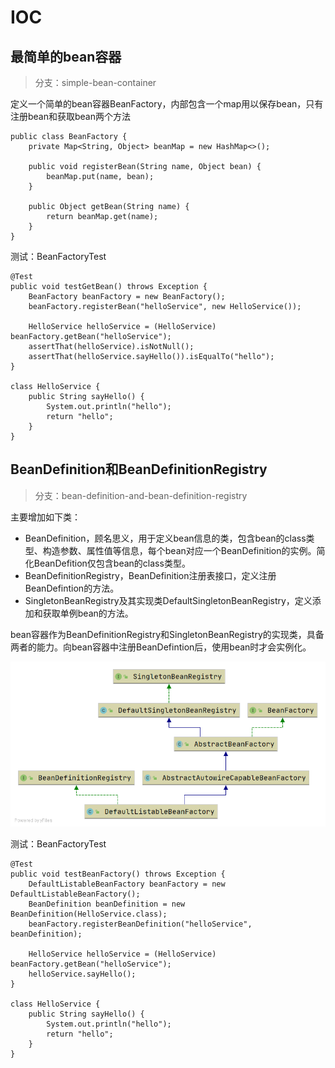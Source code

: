  # IOC
 ## 最简单的bean容器
 > 分支：simple-bean-container

定义一个简单的bean容器BeanFactory，内部包含一个map用以保存bean，只有注册bean和获取bean两个方法
```
public class BeanFactory {
	private Map<String, Object> beanMap = new HashMap<>();

	public void registerBean(String name, Object bean) {
		beanMap.put(name, bean);
	}

	public Object getBean(String name) {
		return beanMap.get(name);
	}
}
```
测试：BeanFactoryTest
```
@Test
public void testGetBean() throws Exception {
    BeanFactory beanFactory = new BeanFactory();
    beanFactory.registerBean("helloService", new HelloService());

    HelloService helloService = (HelloService) beanFactory.getBean("helloService");
    assertThat(helloService).isNotNull();
    assertThat(helloService.sayHello()).isEqualTo("hello");
}

class HelloService {
    public String sayHello() {
        System.out.println("hello");
        return "hello";
    }
}
```

## BeanDefinition和BeanDefinitionRegistry
> 分支：bean-definition-and-bean-definition-registry

主要增加如下类：
- BeanDefinition，顾名思义，用于定义bean信息的类，包含bean的class类型、构造参数、属性值等信息，每个bean对应一个BeanDefinition的实例。简化BeanDefition仅包含bean的class类型。
- BeanDefinitionRegistry，BeanDefinition注册表接口，定义注册BeanDefintion的方法。
- SingletonBeanRegistry及其实现类DefaultSingletonBeanRegistry，定义添加和获取单例bean的方法。

bean容器作为BeanDefinitionRegistry和SingletonBeanRegistry的实现类，具备两者的能力。向bean容器中注册BeanDefintion后，使用bean时才会实例化。

![](./assets/bean-definition-and-bean-definition-registry.png)

测试：BeanFactoryTest
```
@Test
public void testBeanFactory() throws Exception {
    DefaultListableBeanFactory beanFactory = new DefaultListableBeanFactory();
    BeanDefinition beanDefinition = new BeanDefinition(HelloService.class);
    beanFactory.registerBeanDefinition("helloService", beanDefinition);

    HelloService helloService = (HelloService) beanFactory.getBean("helloService");
    helloService.sayHello();
}

class HelloService {
	public String sayHello() {
		System.out.println("hello");
		return "hello";
	}
}
```



